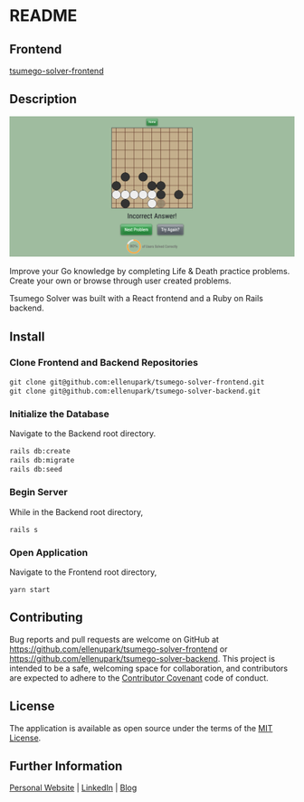 # README

## Frontend
[tsumego-solver-frontend](https://github.com/ellenupark/tsumego-solver-frontend)

<!-- ## Project Demo

[tsumego-solver.herokuapp](https://learn-hwatu.herokuapp.com/) | [Summary Video](https://www.youtube.com/watch?v=deORxiINv8I) -->

## Description

<img src="./public/tsumego-solver.png" width="600">

Improve your Go knowledge by completing Life & Death practice problems. 
Create your own or browse through user created problems.

Tsumego Solver was built with a React frontend and a Ruby on Rails backend.

## Install

### Clone Frontend and Backend Repositories

```shell
git clone git@github.com:ellenupark/tsumego-solver-frontend.git
git clone git@github.com:ellenupark/tsumego-solver-backend.git
```

### Initialize the Database

Navigate to the Backend root directory.

```shell
rails db:create 
rails db:migrate 
rails db:seed
```

### Begin Server

While in the Backend root directory,

```shell
rails s
```

### Open Application
Navigate to the Frontend root directory,

```
yarn start
```

## Contributing
Bug reports and pull requests are welcome on GitHub at https://github.com/ellenupark/tsumego-solver-frontend or https://github.com/ellenupark/tsumego-solver-backend. This project is intended to be a safe, welcoming space for collaboration, and contributors are expected to adhere to the [Contributor Covenant](http://contributor-covenant.org) code of conduct.

## License

The application is available as open source under the terms of the [MIT License](https://opensource.org/licenses/MIT).

## Further Information
[Personal Website](https://ellenupark.github.io) | [LinkedIn](http://www.linkedin.com/in/ellenupark) | [Blog](https://ellen-park.medium.com/)